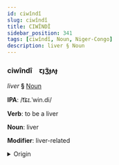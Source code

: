 ```yaml
---
id: ciwîndî
slug: ciwîndî
title: CIWÎNDÎ
sidebar_position: 341
tags: [ciwîndî, Noun, Niger-Congo]
description: liver § Noun
---
```


### ciwîndî&emsp;<span kind="abugida">ꞇȷʒ̃ɟʌɟ</span>

*liver* **§** [Noun](../../tags/Noun)

**IPA**: /t͡ɕɪ.ˈwin.di/

**Verb**: to be a liver

**Noun**: liver

**Modifier**: liver-related

<details>
    <summary>Origin</summary>
    Chichewa chiwindi /t͡ʃi.wiː.ⁿdi/<br/>
    <em>Niger-Congo Language Family</em>
</details>